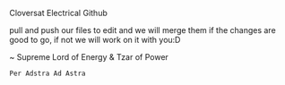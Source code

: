 Cloversat Electrical Github

pull and push our files to edit and we will merge them if the changes are good to go, if not we will work on it with you:D

~ Supreme Lord of Energy & Tzar of Power
  
    Per Adstra Ad Astra
